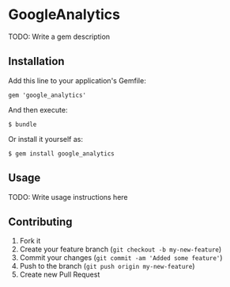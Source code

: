 # GoogleAnalytics

TODO: Write a gem description

## Installation

Add this line to your application's Gemfile:

    gem 'google_analytics'

And then execute:

    $ bundle

Or install it yourself as:

    $ gem install google_analytics

## Usage

TODO: Write usage instructions here

## Contributing

1. Fork it
2. Create your feature branch (`git checkout -b my-new-feature`)
3. Commit your changes (`git commit -am 'Added some feature'`)
4. Push to the branch (`git push origin my-new-feature`)
5. Create new Pull Request
